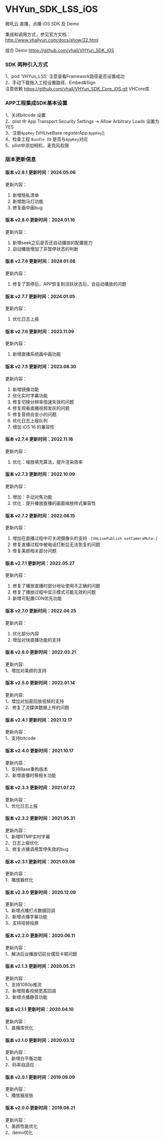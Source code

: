 # VHYun_SDK_LSS_iOS
微吼云 直播、点播 iOS SDK 及 Demo<br>


集成和调用方式，参见官方文档：http://www.vhallyun.com/docs/show/22.html <br>

组合 Demo https://github.com/vhall/VHYun_SDK_iOS <br>

### SDK 两种引入方式
1、pod 'VHYun_LSS' 注意查看Framework路径是否设置成功<br>
2、手动下载拖入工程设置路径、Embed&Sign<br>
注意依赖 https://github.com/vhall/VHYun_SDK_Core_iOS.git VHCore库<br>


### APP工程集成SDK基本设置
1、关闭bitcode 设置<br>
2、plist 中 App Transport Security Settings -> Allow Arbitrary Loads 设置为YES<br>
3、注册`AppKey`  [VHLiveBase registerApp:`AppKey`]; <br>
4、检查工程 `Bundle ID` 是否与`AppKey`对应 <br>
5、plist中添加相机、麦克风权限 <br>



### 版本更新信息
#### 版本 v2.8.1 更新时间：2024.05.06

更新内容：

1. 新增隐私清单
2. 新增跑马灯功能
3. 修复画中画bug

#### 版本 v2.8.0 更新时间：2024.01.16

更新内容：

1. 新增seek之后是否还自动播放的配置能力
2. 自动播放增加了非暂停状态的判断

#### 版本 v2.7.8 更新时间：2024.01.08

更新内容：

1. 修复了暂停后，APP恢复到活跃状态后，会自动播放的问题

#### 版本 v2.7.7 更新时间：2024.01.05

更新内容：

1. 优化日志上报

#### 版本 v2.7.6 更新时间：2023.11.09

更新内容：

1. 新增直播系统画中画功能

#### 版本 v2.7.5 更新时间：2023.08.30

更新内容：

1. 新增镜像功能
2. 优化实时字幕功能
3. 修复切换分辨率倍速失效的问题
4. 修复观看直播视频发灰的问题
5. 修复音频会变小的问题
6. 优化日志上报队列
7. 增加 iOS 16 的兼容性


#### 版本 v2.7.4 更新时间：2022.11.18

更新内容：

1. 优化：缩放填充算法，提升渲染效率

#### 版本 v2.7.3 更新时间：2022.10.09

更新内容：

1. 增加：手动对焦功能
2. 优化：提升播放直播的画面缩放样式兼容性

#### 版本 v2.7.2 更新时间：2022.08.15

更新内容：

1. 增加在直播过程中可关闭摄像头的支持 `-[VHLivePublish setCameraMute:]`
2. 修复直播过程中被电话打断后无法恢复的问题
3. 修复美颜相关部分问题

#### 版本 v2.7.1 更新时间：2022.05.27

更新内容：

1. 修复了播放直播时部分地址使用不正确的问题
2. 修复了播放过程中显示模式可能无效的问题
2. 新增可配置CDN优先功能

#### 版本 v2.7.0 更新时间：2022.04.25

更新内容：

1. 优化部分内容
2. 增加对快直播功能的支持

#### 版本 v2.6.0 更新时间：2022.03.21

更新内容: <br>
1、增加对美颜的支持 <br>

#### 版本 v2.5.0 更新时间：2022.01.14
更新内容: <br>
1、增加对加密回放视频的支持 <br>
2、修复了流媒体数据上传的问题 <br>

#### 版本 v2.4.1 更新时间：2021.12.17
更新内容：<br>
1、支持bitcode<br>

#### 版本 v2.4.0 更新时间：2021.10.17
更新内容：<br>
1、支持Base重构版本<br>
2、新增直播时移相关功能<br>

#### 版本 v2.3.3 更新时间：2021.07.22
更新内容：<br>
1、优化日志上报<br>

#### 版本 v2.3.2 更新时间：2021.05.31
更新内容：<br>
1、新增RTMP实时字幕<br>
2、日志上报优化<br>
3、修复点播调用暂停失效的bug<br>

#### 版本 v2.3.1 更新时间：2021.03.08
更新内容：<br>
1、播放器优化<br>

#### 版本 v2.3.0 更新时间：2020.12.09
更新内容：<br>
1、新增点播打点数据回调<br>
2、新增点播字幕功能<br>
3、支持视频投屏<br>

#### 版本 v2.2.0 更新时间：2020.06.11
更新内容：<br>
1、解决后台播放切前台偶现卡顿问题<br>

#### 版本 v2.1.3 更新时间：2020.05.21
更新内容：<br>
1、支持1080p推流<br>
2、新增观看视频宽髙回调<br>
3、新增点播静音功能<br>

#### 版本 v2.1.1 更新时间：2020.04.10
更新内容：<br>
1、直播库优化<br>

#### 版本 v2.1.0 更新时间：2020.03.12
更新内容：<br>
1、新增白平衡功能<br>
2、码率自适应<br>

#### 版本 v2.0.1 更新时间：2019.09.09
更新内容：<br>
1、播放器皮肤<br>

#### 版本 v2.0.0 更新时间：2019.08.21
更新内容：<br>
1、美颜性能优化<br>
2、demo优化<br>

